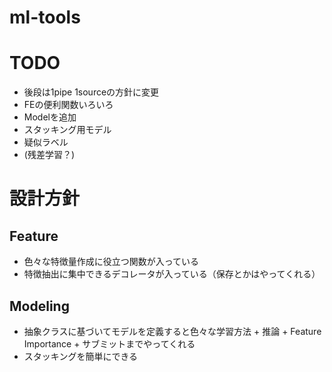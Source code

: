 # ml-tools

# TODO
* 後段は1pipe 1sourceの方針に変更 
* FEの便利関数いろいろ
* Modelを追加
* スタッキング用モデル
* 疑似ラベル
* (残差学習？)

# 設計方針

## Feature
* 色々な特徴量作成に役立つ関数が入っている
* 特徴抽出に集中できるデコレータが入っている（保存とかはやってくれる）


## Modeling
* 抽象クラスに基づいてモデルを定義すると色々な学習方法 + 推論 + Feature Importance + サブミットまでやってくれる
* スタッキングを簡単にできる